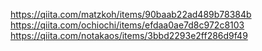https://qiita.com/matzkoh/items/90baab22ad489b78384b
https://qiita.com/ochiochi/items/efdaa0ae7d8c972c8103
https://qiita.com/notakaos/items/3bbd2293e2ff286d9f49
